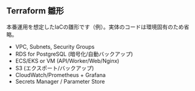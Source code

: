 ## Terraform 雛形

本番運用を想定したIaCの雛形です（例）。実体のコードは環境固有のため省略。

- VPC, Subnets, Security Groups
- RDS for PostgreSQL (暗号化/自動バックアップ)
- ECS/EKS or VM (API/Worker/Web/Nginx)
- S3 (エクスポート/バックアップ)
- CloudWatch/Prometheus + Grafana
- Secrets Manager / Parameter Store
